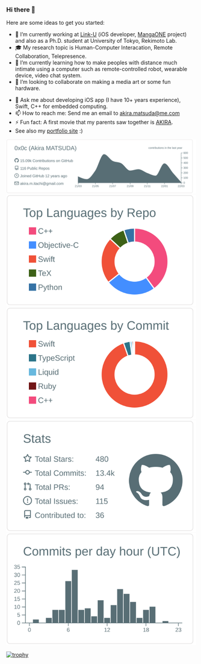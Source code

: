### Hi there 👋

Here are some ideas to get you started:

- 🔭 I’m currently working at [Link-U](https://www.link-u.co.jp) (iOS developer, [MangaONE](https://manga-one.com) project) and also as a Ph.D. student at University of Tokyo, Rekimoto Lab.
- 🎓 My research topic is Human-Computer Interacation, Remote Collaboration, Telepresence.
- 🌱 I’m currently learning how to make peoples with distance much intimate using a computer such as remote-controlled robot, wearable device, video chat system.
- 👯 I’m looking to collaborate on making a media art or some fun hardware.
<!--- 🤔 I’m looking for help with ... -->
- 💬 Ask me about developing iOS app (I have 10+ years experience), Swift, C++ for embedded computing.
- 📫 How to reach me: Send me an email to [akira.matsuda@me.com](mailto:akira.matsuda@me.com)
- ⚡ Fun fact: A first movie that my parents saw together is [AKIRA](https://en.wikipedia.org/wiki/Akira_(manga)).
- See also my [portfolio site](https://www.0x0c.me) :)

[![](https://raw.githubusercontent.com/0x0c/0x0c/master/profile-summary-card-output/default/0-profile-details.svg)](https://github.com/vn7n24fzkq/github-profile-summary-cards)
[![](https://raw.githubusercontent.com/0x0c/0x0c/master/profile-summary-card-output/default/1-repos-per-language.svg)](https://github.com/vn7n24fzkq/github-profile-summary-cards) [![](https://raw.githubusercontent.com/0x0c/0x0c/master/profile-summary-card-output/default/2-most-commit-language.svg)](https://github.com/vn7n24fzkq/github-profile-summary-cards)
[![](https://raw.githubusercontent.com/0x0c/0x0c/master/profile-summary-card-output/default/3-stats.svg)](https://github.com/vn7n24fzkq/github-profile-summary-cards) [![](https://raw.githubusercontent.com/0x0c/0x0c/master/profile-summary-card-output/default/4-productive-time.svg)](https://github.com/vn7n24fzkq/github-profile-summary-cards)

[![trophy](https://github-profile-trophy.vercel.app/?username=0x0c)](https://github.com/ryo-ma/github-profile-trophy)
